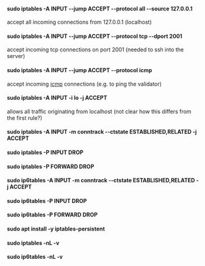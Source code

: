 #### sudo iptables -A INPUT --jump ACCEPT --protocol all --source 127.0.0.1
accept all incoming connections from 127.0.0.1 (localhost)
#### sudo iptables -A INPUT --jump ACCEPT --protocol tcp --dport 2001
accept incoming tcp connections on port 2001 (needed to ssh into the server)
#### sudo iptables -A INPUT --jump ACCEPT --protocol icmp
accept incoming [icmp](https://en.wikipedia.org/wiki/Internet_Control_Message_Protocol) connections (e.g. to ping the validator)
#### sudo iptables -A INPUT -i lo -j ACCEPT
allows all traffic originating from localhost (not clear how this differs from the first rule?)
#### sudo iptables -A INPUT -m conntrack --ctstate ESTABLISHED,RELATED -j ACCEPT
#### sudo iptables -P INPUT DROP
#### sudo iptables -P FORWARD DROP
#### sudo ip6tables -A INPUT -m conntrack --ctstate ESTABLISHED,RELATED -j ACCEPT
#### sudo ip6tables -P INPUT DROP
#### sudo ip6tables -P FORWARD DROP
#### sudo apt install -y iptables-persistent
#### sudo iptables -nL -v
#### sudo ip6tables -nL -v
